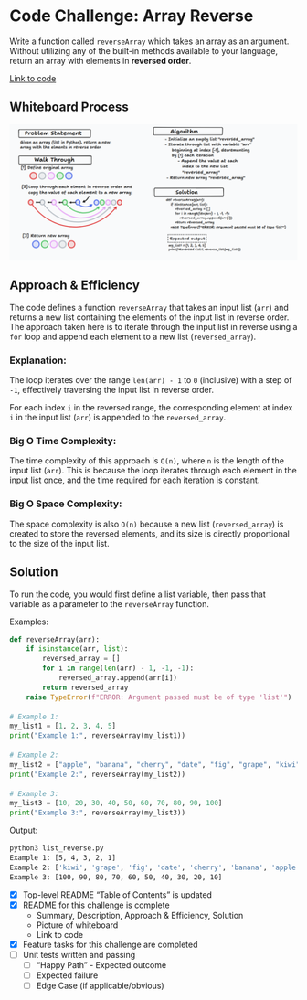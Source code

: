 # Code Challenge: Array Reverse

Write a function called `reverseArray` which takes an array as an argument.
Without utilizing any of the built-in methods available to your language,
return an array with elements in **reversed order**.

[Link to code](./list_reverse.py)

## Whiteboard Process

![White Board](White_Board.png)

## Approach & Efficiency

The code defines a function `reverseArray` that takes an input list (`arr`) and returns a
new list containing the elements of the input list in reverse order. The approach taken
here is to iterate through the input list in reverse using a `for` loop and append each
element to a new list (`reversed_array`).

### Explanation:

The loop iterates over the range `len(arr) - 1` to `0` (inclusive) with a step of `-1`,
effectively traversing the input list in reverse order.

For each index `i` in the reversed range, the corresponding element at index `i` in the
input list (`arr`) is appended to the `reversed_array`.

### Big O Time Complexity:

The time complexity of this approach is `O(n)`, where `n` is the length of the input list (`arr`).
This is because the loop iterates through each element in the input list once, and the time
required for each iteration is constant.

### Big O Space Complexity:

The space complexity is also `O(n)` because a new list (`reversed_array`) is created to store the
reversed elements, and its size is directly proportional to the size of the input list.

## Solution

To run the code, you would first define a list variable, then pass that variable as a parameter to
the `reverseArray` function.

Examples:

```python
def reverseArray(arr):
    if isinstance(arr, list):
        reversed_array = []
        for i in range(len(arr) - 1, -1, -1):
            reversed_array.append(arr[i])
        return reversed_array
    raise TypeError(f"ERROR: Argument passed must be of type 'list'")

# Example 1:
my_list1 = [1, 2, 3, 4, 5]
print("Example 1:", reverseArray(my_list1))

# Example 2:
my_list2 = ["apple", "banana", "cherry", "date", "fig", "grape", "kiwi"]
print("Example 2:", reverseArray(my_list2))

# Example 3:
my_list3 = [10, 20, 30, 40, 50, 60, 70, 80, 90, 100]
print("Example 3:", reverseArray(my_list3))
```

Output:

```bash
python3 list_reverse.py
Example 1: [5, 4, 3, 2, 1]
Example 2: ['kiwi', 'grape', 'fig', 'date', 'cherry', 'banana', 'apple']
Example 3: [100, 90, 80, 70, 60, 50, 40, 30, 20, 10]
```

- [x] Top-level README “Table of Contents” is updated
- [x] README for this challenge is complete
  - Summary, Description, Approach & Efficiency, Solution
  - Picture of whiteboard
  - Link to code
- [x] Feature tasks for this challenge are completed
- [ ] Unit tests written and passing
  - [ ] “Happy Path” - Expected outcome
  - [ ] Expected failure
  - [ ] Edge Case (if applicable/obvious)
